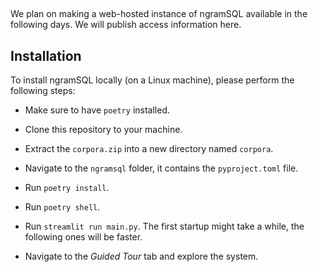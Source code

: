 ##

We plan on making a web-hosted instance of ngramSQL available in the following days. We will publish access information here.

## Installation

To install ngramSQL locally (on a Linux machine), please perform the following steps:

  - Make sure to have ```poetry``` installed.

  - Clone this repository to your machine.
  - Extract the ```corpora.zip``` into a new directory named ```corpora```.
  - Navigate to the ```ngramsql``` folder, it contains the ```pyproject.toml``` file.
  - Run ```poetry install```.
  - Run ```poetry shell```.
  - Run ```streamlit run main.py```. The first startup might take a while, the following ones will be faster.
  - Navigate to the *Guided Tour* tab and explore the system.
